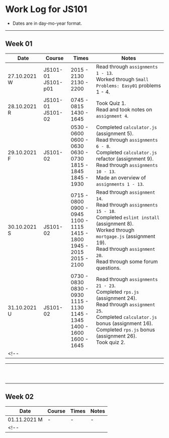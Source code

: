 # Work Log for JS101
- Dates are in day-mo-year format.

<hr>

## Week 01
| Date | Course | Times | Notes |  
| - | - | - | - | 
| 27.10.2021 W | JS101-01 <br> JS101-p01 | 2015 - 2130 <br> 2130 - 2200 | Read through `assignments 1 - 13`. <br> Worked through `Small Problems: Easy01` problems 1 - 4. |
| 28.10.2021 R | JS101-01 <br> JS101-02 | 0745 - 0815 <br> 1430 - 1645 | Took Quiz 1. <br> Read and took notes on `assignment 4`. |
| 29.10.2021 F | JS101-02 | 0530 - 0600 <br> 0600 - 0630 <br> 0630 - 0730 <br> 1815 - 1845 <br> 1845 - 1930 | Completed `calculator.js` (assignment 5). <br> Read through `assignments 6 - 8`. <br> Completed `calculator.js` refactor (assignment 9). <br> Read through `assignments 10 - 13`. <br> Made an overview of `assignments 1 - 13`. |
| 30.10.2021 S | JS101-02 | 0715 - 0800 <br> 0900 - 0945 <br> 1100 - 1115 <br> 1415 - 1800 <br> 1945 - 2015 <br> 2015 - 2100 | Read through `assignment 14`. <br> Read through `assignments 15 - 18`. <br> Completed `eslint install` (assignment 8). <br> Worked through `mortgage.js` (assignment 19). <br> Read through `assignment 20`. <br> Read through some forum questions. |
| 31.10.2021 U | JS101-02 | 0730 - 0830 <br> 0830 - 0930 <br> 1115 - 1130 <br> 1145 - 1345 <br> 1400 - 1600 <br> 1600 - 1645 | Read through `assignments 21 - 23`. <br> Completed `rps.js` (assignment 24). <br> Read through `assignment 25`. <br> Completed `calculator.js` bonus (assignment 16). <br> Completed `rps.js` bonus (assignment 26). <br> Took quiz 2. |
<!-- |  |  |  |  | -->

<hr>
<br>
<br>
<hr>

## Week 02
| Date | Course | Times | Notes |  
| - | - | - | - | 
| 01.11.2021 M | - | - | - |
<!-- |  |  |  |  | -->
